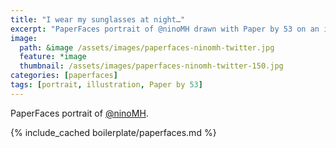 ```yaml
---
title: "I wear my sunglasses at night…"
excerpt: "PaperFaces portrait of @ninoMH drawn with Paper by 53 on an iPad."
image: 
  path: &image /assets/images/paperfaces-ninomh-twitter.jpg 
  feature: *image
  thumbnail: /assets/images/paperfaces-ninomh-twitter-150.jpg
categories: [paperfaces]
tags: [portrait, illustration, Paper by 53]
---
```


PaperFaces portrait of [@ninoMH](https://twitter.com/ninoMH).

{% include_cached boilerplate/paperfaces.md %}
